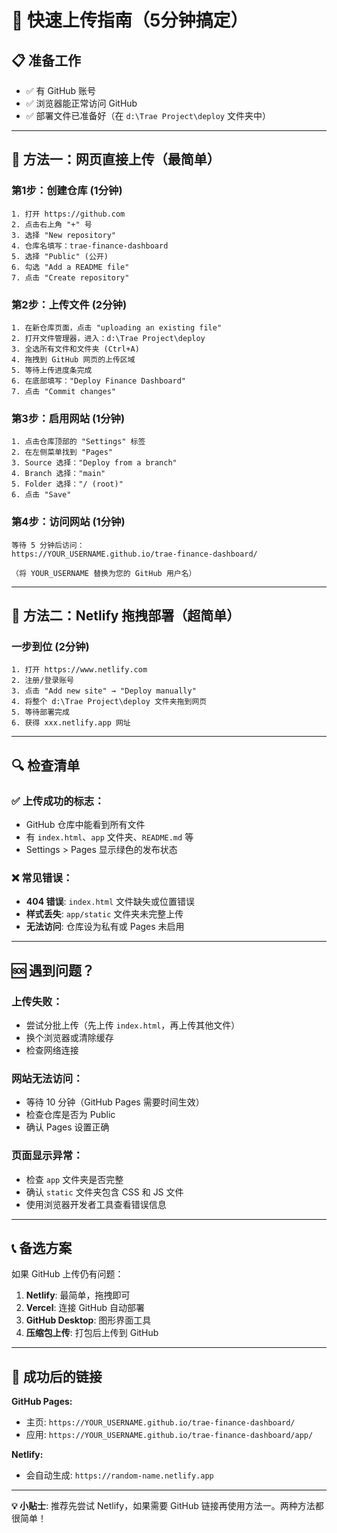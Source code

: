 # 🚀 快速上传指南（5分钟搞定）

## 📋 准备工作
- ✅ 有 GitHub 账号
- ✅ 浏览器能正常访问 GitHub
- ✅ 部署文件已准备好（在 `d:\Trae Project\deploy` 文件夹中）

---

## 🎯 方法一：网页直接上传（最简单）

### 第1步：创建仓库 (1分钟)
```
1. 打开 https://github.com
2. 点击右上角 "+" 号
3. 选择 "New repository"
4. 仓库名填写：trae-finance-dashboard
5. 选择 "Public" (公开)
6. 勾选 "Add a README file"
7. 点击 "Create repository"
```

### 第2步：上传文件 (2分钟)
```
1. 在新仓库页面，点击 "uploading an existing file"
2. 打开文件管理器，进入：d:\Trae Project\deploy
3. 全选所有文件和文件夹 (Ctrl+A)
4. 拖拽到 GitHub 网页的上传区域
5. 等待上传进度条完成
6. 在底部填写："Deploy Finance Dashboard"
7. 点击 "Commit changes"
```

### 第3步：启用网站 (1分钟)
```
1. 点击仓库顶部的 "Settings" 标签
2. 在左侧菜单找到 "Pages"
3. Source 选择："Deploy from a branch"
4. Branch 选择："main"
5. Folder 选择："/ (root)"
6. 点击 "Save"
```

### 第4步：访问网站 (1分钟)
```
等待 5 分钟后访问：
https://YOUR_USERNAME.github.io/trae-finance-dashboard/

（将 YOUR_USERNAME 替换为您的 GitHub 用户名）
```

---

## 🎯 方法二：Netlify 拖拽部署（超简单）

### 一步到位 (2分钟)
```
1. 打开 https://www.netlify.com
2. 注册/登录账号
3. 点击 "Add new site" → "Deploy manually"
4. 将整个 d:\Trae Project\deploy 文件夹拖到网页
5. 等待部署完成
6. 获得 xxx.netlify.app 网址
```

---

## 🔍 检查清单

### ✅ 上传成功的标志：
- GitHub 仓库中能看到所有文件
- 有 `index.html`、`app` 文件夹、`README.md` 等
- Settings > Pages 显示绿色的发布状态

### ❌ 常见错误：
- **404 错误**: `index.html` 文件缺失或位置错误
- **样式丢失**: `app/static` 文件夹未完整上传
- **无法访问**: 仓库设为私有或 Pages 未启用

---

## 🆘 遇到问题？

### 上传失败：
- 尝试分批上传（先上传 `index.html`，再上传其他文件）
- 换个浏览器或清除缓存
- 检查网络连接

### 网站无法访问：
- 等待 10 分钟（GitHub Pages 需要时间生效）
- 检查仓库是否为 Public
- 确认 Pages 设置正确

### 页面显示异常：
- 检查 `app` 文件夹是否完整
- 确认 `static` 文件夹包含 CSS 和 JS 文件
- 使用浏览器开发者工具查看错误信息

---

## 📞 备选方案

如果 GitHub 上传仍有问题：

1. **Netlify**: 最简单，拖拽即可
2. **Vercel**: 连接 GitHub 自动部署
3. **GitHub Desktop**: 图形界面工具
4. **压缩包上传**: 打包后上传到 GitHub

---

## 🎉 成功后的链接

**GitHub Pages:**
- 主页: `https://YOUR_USERNAME.github.io/trae-finance-dashboard/`
- 应用: `https://YOUR_USERNAME.github.io/trae-finance-dashboard/app/`

**Netlify:**
- 会自动生成: `https://random-name.netlify.app`

---

**💡 小贴士**: 推荐先尝试 Netlify，如果需要 GitHub 链接再使用方法一。两种方法都很简单！